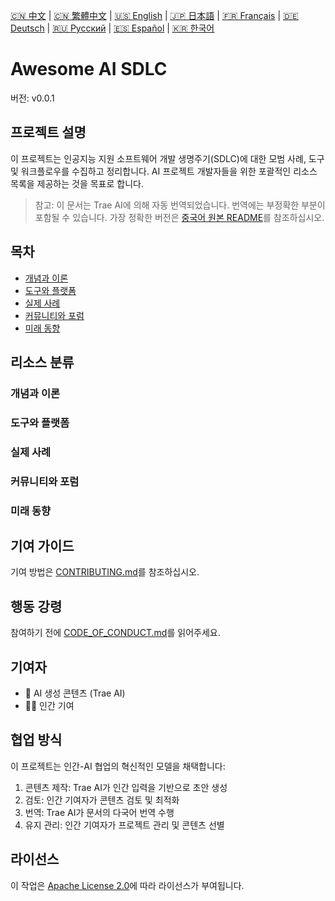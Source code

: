 [🇨🇳 中文](../../README.md) | [🇨🇳 繁體中文](../zh-TW/README.md) | [🇺🇸 English](../en/README.md) | [🇯🇵 日本語](../ja/README.md) | [🇫🇷 Français](../fr/README.md) | [🇩🇪 Deutsch](../de/README.md) | [🇷🇺 Русский](../ru/README.md) | [🇪🇸 Español](../es/README.md) | [🇰🇷 한국어](README.md)

# Awesome AI SDLC

버전: v0.0.1

## 프로젝트 설명

이 프로젝트는 인공지능 지원 소프트웨어 개발 생명주기(SDLC)에 대한 모범 사례, 도구 및 워크플로우를 수집하고 정리합니다. AI 프로젝트 개발자들을 위한 포괄적인 리소스 목록을 제공하는 것을 목표로 합니다.

> 참고: 이 문서는 Trae AI에 의해 자동 번역되었습니다. 번역에는 부정확한 부분이 포함될 수 있습니다. 가장 정확한 버전은 [중국어 원본 README](../../README.md)를 참조하십시오.

## 목차

- [개념과 이론](#개념과-이론)
- [도구와 플랫폼](#도구와-플랫폼)
- [실제 사례](#실제-사례)
- [커뮤니티와 포럼](#커뮤니티와-포럼)
- [미래 동향](#미래-동향)

## 리소스 분류

### 개념과 이론

### 도구와 플랫폼

### 실제 사례

### 커뮤니티와 포럼

### 미래 동향

## 기여 가이드

기여 방법은 [CONTRIBUTING.md](../../CONTRIBUTING.md)를 참조하십시오.

## 행동 강령

참여하기 전에 [CODE_OF_CONDUCT.md](../../CODE_OF_CONDUCT.md)를 읽어주세요.

## 기여자

- 🤖 AI 생성 콘텐츠 (Trae AI)
- 🧑‍💻 인간 기여

## 협업 방식

이 프로젝트는 인간-AI 협업의 혁신적인 모델을 채택합니다:
1. 콘텐츠 제작: Trae AI가 인간 입력을 기반으로 초안 생성
2. 검토: 인간 기여자가 콘텐츠 검토 및 최적화
3. 번역: Trae AI가 문서의 다국어 번역 수행
4. 유지 관리: 인간 기여자가 프로젝트 관리 및 콘텐츠 선별

## 라이선스

이 작업은 [Apache License 2.0](../../LICENSE)에 따라 라이선스가 부여됩니다.